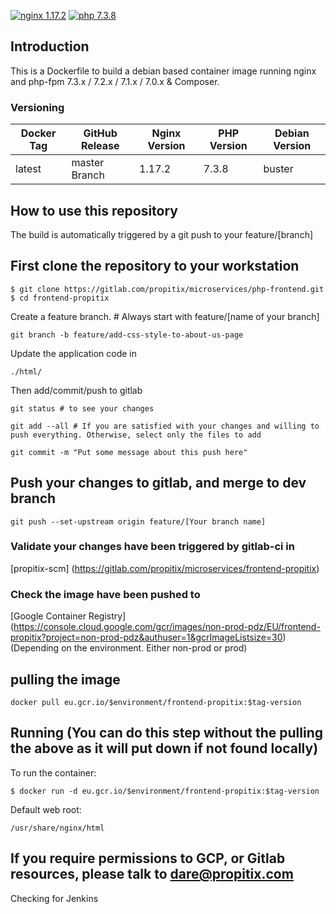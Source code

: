 [![nginx 1.17.2](https://img.shields.io/badge/nginx-1.17.2-brightgreen.svg?&logo=nginx&logoColor=white&style=for-the-badge)](https://nginx.org/en/CHANGES) [![php 7.3.8](https://img.shields.io/badge/php--fpm-7.3.8-blue.svg?&logo=php&logoColor=white&style=for-the-badge)](https://secure.php.net/releases/7_3_8.php)


## Introduction
This is a Dockerfile to build a debian based container image running nginx and php-fpm 7.3.x / 7.2.x / 7.1.x / 7.0.x & Composer.

### Versioning
| Docker Tag | GitHub Release | Nginx Version | PHP Version | Debian Version |
|-----|-------|-----|--------|--------|
| latest | master Branch |1.17.2 | 7.3.8 | buster |


## How to use this repository
The build is automatically triggered by a git push to your feature/[branch]

## First clone the repository to your workstation
```
$ git clone https://gitlab.com/propitix/microservices/php-frontend.git
$ cd frontend-propitix
```

Create a feature branch. # Always start with feature/[name of your branch]
```
git branch -b feature/add-css-style-to-about-us-page
```


Update the application code in
```
./html/
```

Then add/commit/push to gitlab

```
git status # to see your changes
```

```
git add --all # If you are satisfied with your changes and willing to push everything. Otherwise, select only the files to add
```

```
git commit -m "Put some message about this push here"
```

## Push your changes to gitlab, and merge to dev branch
```
git push --set-upstream origin feature/[Your branch name]
```

### Validate your changes have been triggered by gitlab-ci in
[propitix-scm] (https://gitlab.com/propitix/microservices/frontend-propitix)

### Check the image have been pushed to
[Google Container Registry] (https://console.cloud.google.com/gcr/images/non-prod-pdz/EU/frontend-propitix?project=non-prod-pdz&authuser=1&gcrImageListsize=30) (Depending on the environment. Either non-prod or prod)

## pulling the image
```
docker pull eu.gcr.io/$environment/frontend-propitix:$tag-version
```

## Running (You can do this step without the pulling the above as it will put down if not found locally)
To run the container:
```
$ docker run -d eu.gcr.io/$environment/frontend-propitix:$tag-version
```

Default web root:
```
/usr/share/nginx/html
```

## If you require permissions to GCP, or Gitlab resources, please talk to dare@propitix.com

Checking for Jenkins
